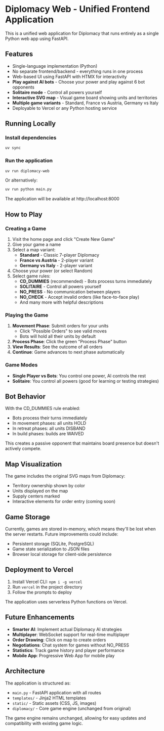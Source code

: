 # Diplomacy Web - Unified Frontend Application

This is a unified web application for Diplomacy that runs entirely as a single Python web app using FastAPI.

## Features

- Single-language implementation (Python)
- No separate frontend/backend - everything runs in one process
- Web-based UI using FastAPI with HTMX for interactivity
- **Play against AI bots** - Choose your power and play against 6 bot opponents
- **Solitaire mode** - Control all powers yourself
- **Interactive SVG map** - Visual game board showing units and territories
- **Multiple game variants** - Standard, France vs Austria, Germany vs Italy
- Deployable to Vercel or any Python hosting service

## Running Locally

### Install dependencies
```bash
uv sync
```

### Run the application
```bash
uv run diplomacy-web
```

Or alternatively:
```bash
uv run python main.py
```

The application will be available at http://localhost:8000

## How to Play

### Creating a Game

1. Visit the home page and click "Create New Game"
2. Give your game a name
3. Select a map variant:
   - **Standard** - Classic 7-player Diplomacy
   - **France vs Austria** - 2-player variant
   - **Germany vs Italy** - 2-player variant
4. Choose your power (or select Random)
5. Select game rules:
   - **CD_DUMMIES** (recommended) - Bots process turns immediately
   - **SOLITAIRE** - Control all powers yourself
   - **NO_PRESS** - No communication between players
   - **NO_CHECK** - Accept invalid orders (like face-to-face play)
   - And many more with helpful descriptions

### Playing the Game

1. **Movement Phase**: Submit orders for your units
   - Click "Possible Orders" to see valid moves
   - Bots will hold all their units by default
2. **Process Phase**: Click the green "Process Phase" button
3. **View Results**: See the outcome of all orders
4. **Continue**: Game advances to next phase automatically

### Game Modes

- **Single Player vs Bots**: You control one power, AI controls the rest
- **Solitaire**: You control all powers (good for learning or testing strategies)

## Bot Behavior

With the CD_DUMMIES rule enabled:
- Bots process their turns immediately
- In movement phases: all units HOLD
- In retreat phases: all units DISBAND
- In build phases: builds are WAIVED

This creates a passive opponent that maintains board presence but doesn't actively compete.

## Map Visualization

The game includes the original SVG maps from Diplomacy:
- Territory ownership shown by color
- Units displayed on the map
- Supply centers marked
- Interactive elements for order entry (coming soon)

## Game Storage

Currently, games are stored in-memory, which means they'll be lost when the server restarts. Future improvements could include:
- Persistent storage (SQLite, PostgreSQL)
- Game state serialization to JSON files
- Browser local storage for client-side persistence

## Deployment to Vercel

1. Install Vercel CLI: `npm i -g vercel`
2. Run `vercel` in the project directory
3. Follow the prompts to deploy

The application uses serverless Python functions on Vercel.

## Future Enhancements

- **Smarter AI**: Implement actual Diplomacy AI strategies
- **Multiplayer**: WebSocket support for real-time multiplayer
- **Order Drawing**: Click on map to create orders
- **Negotiations**: Chat system for games without NO_PRESS
- **Statistics**: Track game history and player performance
- **Mobile App**: Progressive Web App for mobile play

## Architecture

The application is structured as:
- `main.py` - FastAPI application with all routes
- `templates/` - Jinja2 HTML templates
- `static/` - Static assets (CSS, JS, images)
- `diplomacy/` - Core game engine (unchanged from original)

The game engine remains unchanged, allowing for easy updates and compatibility with existing game logic. 